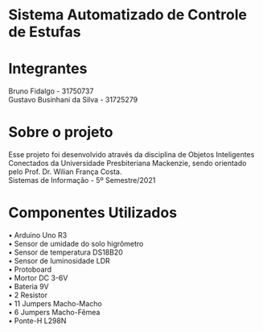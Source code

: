 # Sistema Automatizado de Controle de Estufas

# Integrantes
Bruno Fidalgo - 31750737 <br />
Gustavo Businhani da Silva - 31725279

# Sobre o projeto
Esse projeto foi desenvolvido através da disciplina de Objetos Inteligentes Conectados da Universidade Presbiteriana Mackenzie, sendo orientado pelo Prof. Dr. Wilian França Costa.<br />
Sistemas de Informação - 5º Semestre/2021

# Componentes Utilizados
• Arduino Uno R3 <br />
• Sensor de umidade do solo higrômetro <br />
• Sensor de temperatura DS18B20 <br />
• Sensor de luminosidade LDR <br />
• Protoboard <br />
• Mortor DC 3-6V <br />
• Bateria 9V <br />
• 2 Resistor <br />
• 11 Jumpers Macho-Macho <br />
• 6 Jumpers Macho-Fêmea <br />
• Ponte-H L298N
